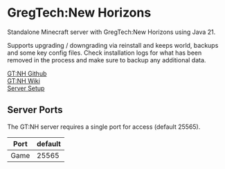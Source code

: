 # GregTech:New Horizons

Standalone Minecraft server with GregTech:New Horizons using Java 21.

Supports upgrading / downgrading via reinstall and keeps world, backups and some key config files.
Check installation logs for what has been removed in the process and make sure to backup any additional data.

[GT:NH Github](https://github.com/GTNewHorizons/GT-New-Horizons-Modpack)  
[GT:NH Wiki](https://gtnh.miraheze.org/wiki/Main_Page)  
[Server Setup](https://gtnh.miraheze.org/wiki/Server_Setup)  

## Server Ports

The GT:NH server requires a single port for access (default 25565).

| Port  | default |
|-------|---------|
| Game  | 25565   |
